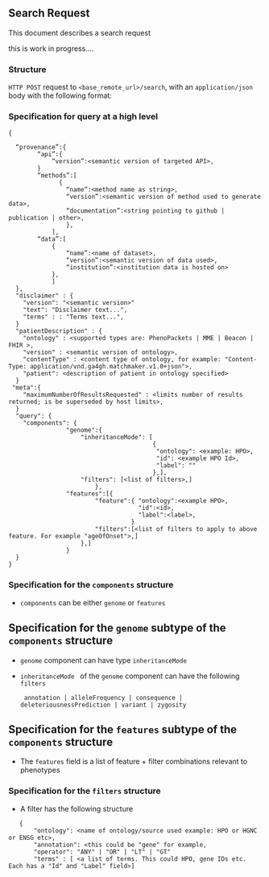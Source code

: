 ## Search Request

This document describes a search request

this is work in progress....

### Structure

`HTTP POST` request to `<base_remote_url>/search`, with an `application/json` body with the following format:

### Specification for query at a high level

```
{

  “provenance”:{
		“api”:{
			“version”:<semantic version of targeted API>,
		}	
		“methods”:[
			  {
				“name”:<method name as string>,
				“version”:<semantic version of method used to generate data>,
				“documentation”:<string pointing to github | publication | other>,
			    },
			],
		“data”:[
			{
				“name”:<name of dataset>,
				“version”:<semantic version of data used>,
				“institution”:<institution data is hosted on>	
			},
			]
  },
  "disclaimer" : {
  	"version": "<semantic version>"
  	"text": "Disclaimer text...",
  	"terms" : : "Terms text...",
  }
  "patientDescription" : {
	"ontology" : <supported types are: PhenoPackets | MME | Beacon | FHIR >,
	"version" : <semantic version of ontology>,
	"contentType" : <content type of ontology, for example: "Content-Type: application/vnd.ga4gh.matchmaker.v1.0+json">, 
	"patient": <description of patient in ontology specified>
  }
 "meta":{
	"maximumNumberOfResultsRequested" : <limits number of results returned; is be superseded by host limits>,
  }
  "query": {
    "components": { 
    			"genome":{
    				"inheritanceMode": [
    									{
    									 "ontology": <example: HPO>,
    									 "id": <example HPO Id>,
    									 "label": ""
    									},],
    				"filters": [<list of filters>,]
    					},
    			"features":[{
    					"feature":{ "ontology":<example HPO>,
    								"id":<id>,
    								"label":<label>,
    							  }
    					"filters":[<list of filters to apply to above feature. For example "ageOfOnset">,]
    				},]
    			}
  }
}
```


### Specification for the `components` structure

* `components` can be either `genome` or `features`

## Specification for the `genome` subtype of the `components` structure

* `genome` component can have type 
	`inheritanceMode `

* `inheritanceMode ` of the `genome` component can have the following `filters`

	` annotation | alleleFrequency | consequence | deleteriousnessPrediction | variant | zygosity`
	

## Specification for the `features` subtype of the `components` structure

* The `features` field is a list of feature + filter combinations relevant to phenotypes


### Specification for the `filters` structure

 * A filter has the following structure
 
 ```
 	{
 		"ontology": <name of ontology/source used example: HPO or HGNC or ENSG etc>,
 		"annotation": <this could be "gene" for example,
        "operator": "ANY" | "OR" | "LT" | "GT"
 		"terms" : [ <a list of terms. This could HPO, gene IDs etc. Each has a "Id" and "Label" field>]
 
 ```



	


